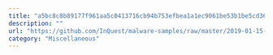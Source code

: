 ```yaml
---
title: "a5bc8c8b89177f961aa5c0413716cb94b753efbea1a1ec9061be53b1be5cd36a.msi"
description: ""
url: "https://github.com/InQuest/malware-samples/raw/master/2019-01-15-Mal-Excel-Doc-Macrosheet/stage-2-msi/a5bc8c8b89177f961aa5c0413716cb94b753efbea1a1ec9061be53b1be5cd36a"
category: "Miscellaneous"
---
```

